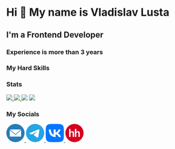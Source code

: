 # Hi 👋 My name is Vladislav Lusta

## I'm a Frontend Developer

### Experience is more than 3 years

### My Hard Skills

### Stats

<a href="https://github.com/Lustach">
  <img height="180em" src="https://github-readme-stats-eight-theta.vercel.app/api?username=Lustach&show_icons=true&theme=vue-dark&include_all_commits=true&count_private=true" />
  <img height="180em" src="https://github-readme-stats-eight-theta.vercel.app/api/top-langs/?username=Lustach&layout=compact&exclude_lang=java+r&theme=vue-dark" />
</a>

<img src="https://badges.pufler.dev/visits/Lustach/Lustach?style=flat-square&color=6875f5&logo=github" />
<img src="https://badges.pufler.dev/visits/Lustach/Lustach" />

### My Socials

<div>
  <a href="mailto:lusta.vlad2001@gmail.com" target="_blank" rel="noreferrer" title="email">
    <img src="email.svg" width="48" height="48" alt="email"/>
  </a>

  <a href="https://t.me/Lustach" target="_blank" rel="noreferrer" title="telegram">
    <img src="telegram.svg" width="48" height="48" alt="telegram"/>
  </a>

  <a href="https://vk.com/darwinx64" target="_blank" rel="noreferrer" title="vk">
    <img src="vk.svg" width="48" height="48" alt="vk"/>
  </a>

  <a href="https://krasnodar.hh.ru/resume/d35c57baff0728b9b40039ed1f4c534a526557" target="_blank" rel="noreferrer" title="hh">
    <img src="hh.svg" width="48" height="48" alt="hh" />
  </a>
</div>